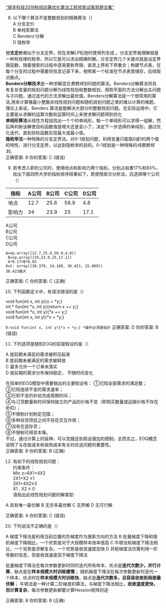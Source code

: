 ["顺丰科技2019秋招运筹优化算法工程师笔试客观题合集"](https://www.nowcoder.com/test/question/analytic?tid=27251903)

8. 以下哪个算法不是整数规划的精确算法（）\
A 分支定价\
B 单纯型算法\
C Benders’分解\
D 隐枚举

**分支定价**类似于分支定界，但在求解LP松弛时使用列生成 。分支定界我理解就是一种有规律的枚举，所以它是可以求出精确的解。分支定界几个关键点就是设定界限函数，随着搜索的过程中逐渐更新界限，直至上界和下界重合；构建节点表，在每个分支的过程中需要将信息记录下来，按照某一个标准在节点表里储存，后续取点删点。\
**Benders分解技术**是一种求解混合*整数规划*问题的算法。Benders分解算法将具有复杂变量的规划问题分解为线性规划和整数规划，用割平面的方法分解出主问题与子问题，通过迭代的方法求解出最优值。Benders分解算法是一个很常用的算法,用来计算像最小整数非线性规划问题和随机规划问题之类的难以计算的难题。理论上来说，Benders 算法是能解决大部分的整数规划问题。在实际运用中，它主要是从求解的运算次数和运算时间上来使求解问题得到优化\
**单纯形算法**从线性方程组找出一个个的单纯形，每一个单纯形可以求得一组解，然后再判断该解使目标函数值是增大还是变小了，决定下一步选择的单纯形。通过优化迭代，直到目标函数实现最大或最小值。\
**隐枚举法**一种特殊的分支定界法。对0-1规划问题，利用变量只能取0或1的两个值的特性，进行分支定界，以达到隐枚举的目的。0-1规划是一种特殊的*纯整数规划*。\
正确答案: B   你的答案: C (错误)

9. 若考虑入职的公司时，使用地点和影响力两个指标，分别占权重17%和83%，给出下面四所大学的指标排序结果如下，若使用层次分析法，应选择哪个公司（）

|  指标  |  A公司  |  B公司 |  C公司 |  D公司  |  
|--------|--------|--------|--------|--------|
|  地点  |  12.7  |  25.6  |  56.9  |  4.8   |
| 影响力 |   34   |  23.9  |   25   |  17.1  |

A公司\
B公司\
C公司\
D公司
```
A=np.array([12.7,25.6,56.9,4.8])
 B=np.array([34,23.9,25,17.1])
 A*0.17+B*0.83
Out: array([30.379, 24.189, 30.423, 15.009])
30.423最大
```
正确答案: C   你的答案: C (正确)

10. 下列函数定义中，有语法错误的是（）

void fun(int x, int y){x = *y;}\
int * fun(int *x, int y){return x += y;}\
void fun(int *x, int y){*x += y;}\
void fun(int x, int y){*x = *y;}

```D:void fun(int x, int y){*x = *y;} *操作必须是指针```
正确答案: D   你的答案: B (错误)

11. 下列选项是随机EOQ的前提假设的是（）

A 提前期未满足的需求被积压起来\
B 提前期未被满足的需求被释放\
C 最多允许一个订单未落实\
D 提前期的需求分布保持稳定， 不随时间变化

在简单的EOQ模型中需要做出的主要假设有：
①已知全部需求的满足数；\
②已知连续不变的需求速率；\
③已知不变的补给完成周期时间；\
④与订货数量和时间保持独立的产品的价格不变（即购买数量或运输价格不存在折扣）；\
⑤不限制计划制定范围；\
⑥多种存货项目之间不存在交互作用；\
⑦没有在途存货；\
⑧不限制可得资本等。\
不过，通过计算上的延伸，可以克服这些假设强加的限制。总而言之，EOQ概念说明了与存放成本和收购成本有关的优选问题的重要性。\
正确答案: B   你的答案: B (正确)

12. 有如下的线性规划问题：\
约束条件：\
Min z=6X1+4X2\
2X1+X2 ≥1\
3X1+4X2≥3\
X1 , X2 ≥ 0\
请指出此线性规划问题的解类型:

A 具有唯一最优解
B 无穷多最优解
C 无界解
D 无可行解

正确答案: A   你的答案: C (错误)

20. 下列说法不正确的是（）

A 梯度下降法是利用当前位置的负梯度作为搜索方向的方法
B 批量梯度下降和随机梯度下降相比，一个优势是对于大规模样本效率很高
C 牛顿法和梯度下降法相比，一个劣势是求解复杂，一个优势是收敛速度加快
D 共轭梯度法仅需利用一阶导数的信息，但是收敛速度高于梯度下降法

批量梯度下降法在每次参数更新时同时迭代所有样本，优点是**迭代次数少，并行计算**，缺点是在**样本规模大时训练缓慢**；
随机梯度下降法在每次参数更新时迭代一个样本，优点时在**样本规模大时训练快**，缺点是**迭代次数多，且容易收敛到局部最优解**；
牛顿法是一种计算二阶梯度的算法，与梯度下降法相比，**收敛速度更快，但计算复杂**，每次参数更新都要计算Hession矩阵的逆

正确答案: B   你的答案: B (正确)
